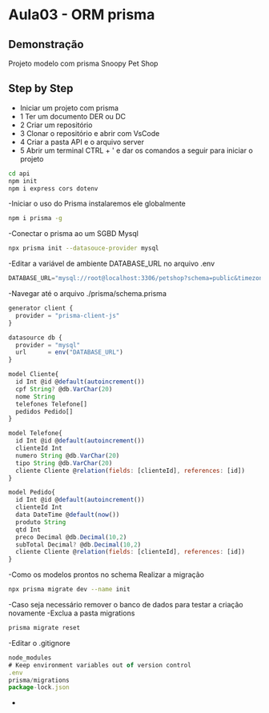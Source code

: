# Aula03 - ORM prisma

## Demonstração
Projeto modelo com prisma Snoopy Pet Shop

## Step by Step

- Iniciar um projeto com prisma
- 1 Ter um documento DER ou DC
- 2 Criar um repositório
- 3 Clonar o repositório e abrir com VsCode
- 4 Criar a pasta API e o arquivo server
- 5 Abrir um terminal CTRL + ' e dar os comandos a seguir para iniciar o projeto

```bash
cd api
npm init
npm i express cors dotenv
```

-Iniciar o uso do Prisma instalaremos ele globalmente
```bash
npm i prisma -g
```

-Conectar o prisma ao um SGBD Mysql
```bash
npx prisma init --datasouce-provider mysql
```

-Editar a variável de ambiente DATABASE_URL no arquivo .env
```js
DATABASE_URL="mysql://root@localhost:3306/petshop?schema=public&timezone=UTC"
```

-Navegar até o arquivo ./prisma/schema.prisma
```js
generator client {
  provider = "prisma-client-js"
}

datasource db {
  provider = "mysql"
  url      = env("DATABASE_URL")
}

model Cliente{
  id Int @id @default(autoincrement())
  cpf String? @db.VarChar(20)
  nome String
  telefones Telefone[]
  pedidos Pedido[]
}

model Telefone{
  id Int @id @default(autoincrement())
  clienteId Int
  numero String @db.VarChar(20)
  tipo String @db.VarChar(20)
  cliente Cliente @relation(fields: [clienteId], references: [id])
}

model Pedido{
  id Int @id @default(autoincrement())
  clienteId Int
  data DateTime @default(now())
  produto String
  qtd Int
  preco Decimal @db.Decimal(10,2)
  subTotal Decimal? @db.Decimal(10,2)
  cliente Cliente @relation(fields: [clienteId], references: [id])
}
```
-Como os modelos prontos no schema Realizar a migração
```bash
npx prisma migrate dev --name init
```

-Caso seja necessário remover o banco de dados para testar a criação novamente
 -Exclua a pasta migrations
 ```bash
 prisma migrate reset
 ```

 -Editar o .gitignore
 ```js
 node_modules
# Keep environment variables out of version control
.env
prisma/migrations
package-lock.json
```

-